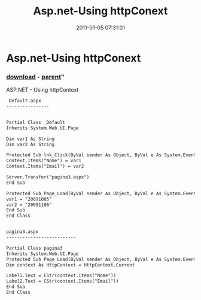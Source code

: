 ﻿---
pid:            2442
parent:         2441
children:       
poster:         ti4funcom
title:          Asp.net-Using httpConext
date:           2011-01-05 07:31:01
format:         asp
---

# Asp.net-Using httpConext

### [download](2442.asp) - [parent](2441.md)"

ASP.NET - Using httpContext

```asp
 Default.aspx
----------------


Partial Class _Default
Inherits System.Web.UI.Page

Dim var1 As String
Dim var2 As String

Protected Sub lnk_Click(ByVal sender As Object, ByVal e As System.EventArgs) Handles lnk.Click
Context.Items("Nome") = var1
Context.Items("Email") = var2

Server.Transfer("pagina3.aspx")
End Sub

Protected Sub Page_Load(ByVal sender As Object, ByVal e As System.EventArgs) Handles Me.Load
var1 = "20091005"
var2 = "20091106"
End Sub
End Class


pagina3.aspx
--------------------------

Partial Class pagina3
Inherits System.Web.UI.Page
Protected Sub Page_Load(ByVal sender As Object, ByVal e As System.EventArgs) Handles Me.Load
Dim context As HttpContext = HttpContext.Current

Label1.Text = CStr(context.Items("Nome"))
Label2.Text = CStr(context.Items("Email"))
End Sub
End Class
```
